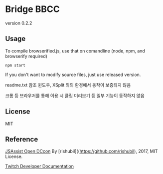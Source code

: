 Bridge BBCC
===
version 0.2.2



## Usage
To compile browserified.js, use that on comandline
(node, npm, and browserify required)
```
npm start
```
If you don't want to modify source files, just use released version.

readme.txt 참조
윈도우, XSplit 외의 환경에서 동작이 보증되지 않음

크롬 등 브라우저를 통해 이용 시 클립 미리보기 등 일부 기능이 동작하지 않음


## License
MIT

## Reference
[JSAssist Open DCcon](https://github.com/rishubil/jsassist-open-dccon)
By [rishubil]((https://github.com/rishubil), 2017, MIT License.

[Twitch Developer Documentation](https://dev.twitch.tv/docs)